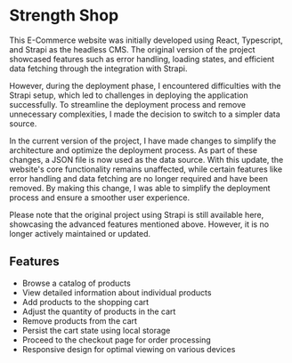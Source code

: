 # Strength Shop

This E-Commerce website was initially developed using React, Typescript, and Strapi as the headless CMS. The original version of the project showcased features such as error handling, loading states, and efficient data fetching through the integration with Strapi.

However, during the deployment phase, I encountered difficulties with the Strapi setup, which led to challenges in deploying the application successfully. To streamline the deployment process and remove unnecessary complexities, I made the decision to switch to a simpler data source.

In the current version of the project, I have made changes to simplify the architecture and optimize the deployment process. As part of these changes, a JSON file is now used as the data source. With this update, the website's core functionality remains unaffected, while certain features like error handling and data fetching are no longer required and have been removed. By making this change, I was able to simplify the deployment process and ensure a smoother user experience.

Please note that the original project using Strapi is still available here, showcasing the advanced features mentioned above. However, it is no longer actively maintained or updated.

## Features
- Browse a catalog of products
- View detailed information about individual products
- Add products to the shopping cart
- Adjust the quantity of products in the cart
- Remove products from the cart
- Persist the cart state using local storage
- Proceed to the checkout page for order processing
- Responsive design for optimal viewing on various devices
